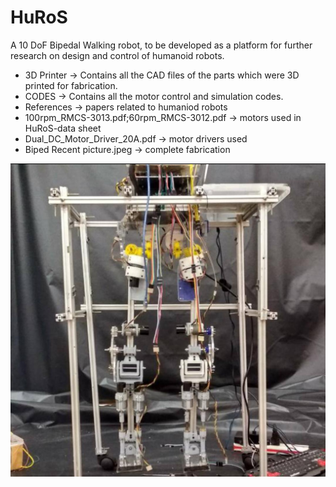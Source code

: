 # HuRoS
A 10 DoF Bipedal Walking robot, to be developed as a platform for further research on design and control of humanoid robots.

* 3D Printer -> Contains all the CAD files of the parts which were 3D printed for fabrication.
* CODES -> Contains all the motor control and simulation codes.
* References -> papers related to humaniod robots
* 100rpm_RMCS-3013.pdf;60rpm_RMCS-3012.pdf -> motors used in HuRoS-data sheet
* Dual_DC_Motor_Driver_20A.pdf -> motor drivers used 
* Biped Recent picture.jpeg -> complete fabrication 

![Image of HuRoS](https://github.com/RMI-NITT/HuRoS/blob/master/Biped%20Recent%20picture.jpeg)
